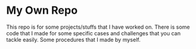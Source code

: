 # My Own Repo
This repo is for some projects/stuffs that I have worked on. There is some code that I made for some specific cases and challenges that you can tackle easily. Some procedures that I made by myself.
